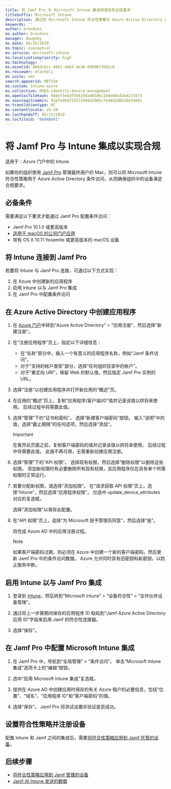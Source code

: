 ```yaml
---
title: 将 Jamf Pro 与 Microsoft Intune 集成来满足符合性要求
titleSuffix: Microsoft Intune
description: 通过将 Microsoft Intune 符合性策略与 Azure Active Directory 条件访问相结合，可确保由 Jamf 管理的设备的安全。
keywords: ''
author: brenduns
ms.author: brenduns
manager: dougeby
ms.date: 05/16/2019
ms.topic: conceptual
ms.service: microsoft-intune
ms.localizationpriority: high
ms.technology: ''
ms.assetid: 4b6dcbcc-4661-4463-9a36-698d673502c6
ms.reviewer: elocholi
ms.suite: ems
search.appverid: MET150
ms.custom: intune-azure
ms.collection: M365-identity-device-management
ms.openlocfilehash: 940ef3e6df95629dad03d6c1d4e60343e4273473
ms.sourcegitcommit: 916fed64f3d173498a2905c7ed8d2d6416e34061
ms.translationtype: HT
ms.contentlocale: zh-CN
ms.lasthandoff: 05/23/2019
ms.locfileid: "66048841"
---
```

# <a name="integrate-jamf-pro-with-intune-for-compliance"></a>将 Jamf Pro 与 Intune 集成以实现合规

适用于：Azure 门户中的 Intune

如果你的组织使用 [Jamf Pro](https://www.jamf.com) 管理最终用户的 Mac，则可以将 Microsoft Intune 符合性策略用于 Azure Active Directory 条件访问，从而确保组织中的设备满足合规要求。

## <a name="prerequisites"></a>必备条件

需要满足以下要求才能通过 Jamf Pro 配置条件访问：

- Jamf Pro 10.1.0 或更高版本
- [适用于 macOS 的公司门户应用](https://aka.ms/macoscompanyportal)
- 带有 OS X 10.11 Yosemite 或更高版本的 macOS 设备

## <a name="connecting-intune-to-jamf-pro"></a>将 Intune 连接到 Jamf Pro

若要将 Intune 与 Jamf Pro 连接，可通过以下方式实现：

1. 在 Azure 中创建新的应用程序
2. 启用 Intune 以与 Jamf Pro 集成
3. 在 Jamf Pro 中配置条件访问

## <a name="create-an-application-in-azure-active-directory"></a>在 Azure Active Directory 中创建应用程序

1. 在 [Azure 门户](https://portal.azure.com)中转到“Azure Active Directory” > “应用注册”，然后选择“新建注册”。 

2. 在“注册应用程序”页上，指定以下详细信息：
   - 在“名称”部分中，输入一个有意义的应用程序名称，例如“Jamf 条件访问”。
   - 对于“支持的帐户类型”部分，选择“任何组织目录中的帐户”。 
   - 对于“重定向 URI”，保留 Web 的默认值，然后指定 Jamf Pro 实例的 URL。  

3. 选择“注册”以创建应用程序并打开新应用的“概述”页。  

4. 在应用的“概述”页上，复制“应用程序(客户端)ID”值并记录该值以供将来使用。 后续过程中将需要此值。  

5. 选择“管理”下的“证书和密码”。 选择“新建客户端密码”按钮。 输入“说明”中的值，选择“截止期限”的任何选项，然后选择“添加”。

   > [!IMPORTANT]  
   > 在离开此页面之前，复制客户端密码的值并记录该值以供将来使用。 后续过程中将需要此值。 此值不再可用，无需重新创建应用注册。  

6. 选择“管理”下的“API 权限”。  选择现有权限，然后选择“删除权限”以删除这些权限。 添加新权限时有必要删除所有现有权限，且应用程序仅在具有单个所需权限时正常运行。  

7. 若要分配新权限，请选择“添加权限”。 在“请求获取 API 权限”页上，选择“Intune”，然后选择“应用程序权限”。 仅选中 update_device_attributes 对应的复选框。  

   选择“添加权限”以保存此配置。  

8. 在“API 权限”页上，选择“为 Microsoft 授予管理员同意”，然后选择“是”。  

   将完成 Azure AD 中的应用注册过程。


    > [!NOTE]
    > 如果客户端密码过期，则必须在 Azure 中创建一个新的客户端密码，然后更新 Jamf Pro 中的条件访问数据。 Azure 允许同时具有旧密钥和新密钥，以防止服务中断。

## <a name="enable-intune-to-integrate-with-jamf-pro"></a>启用 Intune 以与 Jamf Pro 集成

1. 登录到 [Intune](https://go.microsoft.com/fwlink/?linkid=20909)，然后转到“Microsoft Intune” > “设备符合性” > “合作伙伴设备管理”。

2. 通过将上一步骤期间保存的应用程序 ID 粘贴到“Jamf Azure Active Directory 应用 ID”字段来启用 Jamf 的符合性连接器。

3. 选择“保存”。

## <a name="configure-microsoft-intune-integration-in-jamf-pro"></a>在 Jamf Pro 中配置 Microsoft Intune 集成

1. 在 Jamf Pro 中，导航到“全局管理” > “条件访问”。 单击“Microsoft Intune 集成”选项卡上的“编辑”按钮。

2. 选中“启用 Microsoft Intune 集成”复选框。

3. 提供在 Azure AD 中创建应用时保存的有关 Azure 租户的必要信息，包括“位置”、“域名”、“应用程序 ID”和“客户端密码”的值。  

4. 选择“保存”。 Jamf Pro 将测试设置并验证是否成功。

## <a name="set-up-compliance-policies-and-register-devices"></a>设置符合性策略并注册设备

配置 Intune 和 Jamf 之间的集成后，需要[将符合性策略应用到 Jamf 托管的设备](conditional-access-assign-jamf.md)。



## <a name="next-steps"></a>后续步骤

- [将符合性策略应用到 Jamf 管理的设备](conditional-access-assign-jamf.md)
- [Jamf 向 Intune 发送的数据](data-jamf-sends-to-intune.md)
